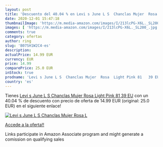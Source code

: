 ```yaml
---
layout: post
title: 'Descuento del 40.04 % en Levi s June L S  Chanclas Mujer  Rosa  L'
date: 2020-12-01 15:47:18
thumbnailImage: 'https://m.media-amazon.com/images/I/213lcPG-X6L._SL200_.jpg'
images: [ 'https://m.media-amazon.com/images/I/213lcPG-X6L._SL200_.jpg' ]
comments: true
category: ofertas
author: ring
slug: 'B07SH1W2C4-es'
description:
actualPrice: 14.99 EUR
currency: EUR
price: 14.99
comparePrice: 25.0 EUR
inStock: true
prodname: 'Levi s June L S  Chanclas Mujer  Rosa  Light Pink 81   39 EU'
country: 'es'
---
```


Tienes [Levi s June L S  Chanclas Mujer  Rosa  Light Pink 81   39 EU](https://www.amazon.es/dp/B07SH1W2C4/?tag=tolees-21) con un 40.04 % de descuento con precio de oferta de 14.99 EUR (original: 25.0 EUR) en el siguiente enlace!

[![Levi s June L S  Chanclas Mujer  Rosa  L](https://m.media-amazon.com/images/I/213lcPG-X6L._SL200_.jpg)](https://www.amazon.es/dp/B07SH1W2C4/?tag=tolees-21)

[Accede a la oferta!!](https://www.amazon.es/dp/B07SH1W2C4/?tag=tolees-21)

Links participate in Amazon Associate program and might generate a comission on qualifying sales


